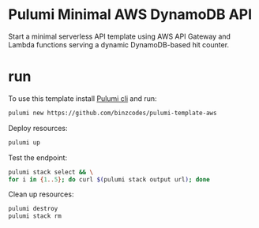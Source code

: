 # Pulumi Minimal AWS DynamoDB API

Start a minimal serverless API template using AWS API Gateway and Lambda functions serving a dynamic DynamoDB-based hit counter.

# run

To use this template install [Pulumi cli](https://www.pulumi.com/docs/get-started/install/) and run:
```bash
pulumi new https://github.com/binzcodes/pulumi-template-aws
```

Deploy resources:

```bash
pulumi up
```

Test the endpoint:

```bash
pulumi stack select && \
for i in {1..5}; do curl $(pulumi stack output url); done
```

Clean up resources:

```bash
pulumi destroy
pulumi stack rm
```
